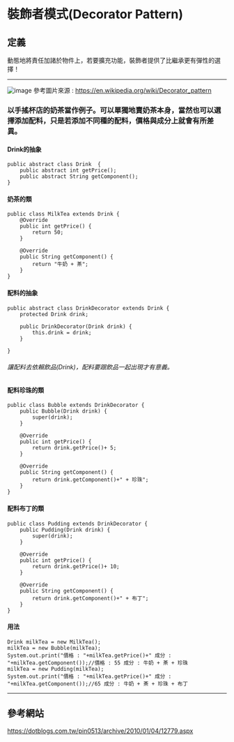 # 裝飾者模式(Decorator Pattern)
## 定義
動態地將責任加諸於物件上，若要擴充功能，裝飾者提供了比繼承更有彈性的選擇！

-------------------------------------------------------
![image](https://github.com/kunmingLiu/MyPicture/blob/master/factory%20method.png)
參考圖片來源 : https://en.wikipedia.org/wiki/Decorator_pattern

### 以手搖杯店的奶茶當作例子。可以單獨地賣奶茶本身，當然也可以選擇添加配料，只是若添加不同種的配料，價格與成分上就會有所差異。
#### Drink的抽象
    public abstract class Drink  {
        public abstract int getPrice();
        public abstract String getComponent();
    }
#### 奶茶的類
    public class MilkTea extends Drink {
        @Override
        public int getPrice() {
            return 50;
        }
    
        @Override
        public String getComponent() {
            return "牛奶 + 茶";
        }
    }

#### 配料的抽象
    public abstract class DrinkDecorator extends Drink {
        protected Drink drink;
    
        public DrinkDecorator(Drink drink) {
            this.drink = drink;
        }
    
    }
###### 讓配料去依賴飲品(Drink)，配料要跟飲品一起出現才有意義。

#### 配料珍珠的類
    public class Bubble extends DrinkDecorator {
        public Bubble(Drink drink) {
            super(drink);
        }
    
        @Override
        public int getPrice() {
            return drink.getPrice()+ 5;
        }
    
        @Override
        public String getComponent() {
            return drink.getComponent()+" + 珍珠";
        }
    }

#### 配料布丁的類
    public class Pudding extends DrinkDecorator {
        public Pudding(Drink drink) {
            super(drink);
        }
    
        @Override
        public int getPrice() {
            return drink.getPrice()+ 10;
        }
    
        @Override
        public String getComponent() {
            return drink.getComponent()+" + 布丁";
        }
    }    

#### 用法   
    Drink milkTea = new MilkTea();
    milkTea = new Bubble(milkTea);
    System.out.print("價格 : "+milkTea.getPrice()+" 成分 : "+milkTea.getComponent());//價格 : 55 成分 : 牛奶 + 茶 + 珍珠
    milkTea = new Pudding(milkTea);
    System.out.print("價格 : "+milkTea.getPrice()+" 成分 : "+milkTea.getComponent());//65 成分 : 牛奶 + 茶 + 珍珠 + 布丁

----------------------------------
## 參考網站

https://dotblogs.com.tw/pin0513/archive/2010/01/04/12779.aspx